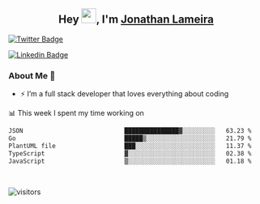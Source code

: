 <h2 align="center">Hey <img src="https://github.com/TheDudeThatCode/TheDudeThatCode/blob/master/Assets/Hi.gif" width="29">, I'm <a href="https://www.linkedin.com/in/jonathanlameira/">Jonathan Lameira</a></h2>

[![Twitter Badge](https://img.shields.io/badge/-@jlameira-3333cc?style=flat-square&labelColor=3333cc&logo=twitter&logoColor=white&link=https://twitter.com/jlameira)](https://twitter.com/jlameira) 
  
[![Linkedin Badge](https://img.shields.io/badge/-Jonathan%20Lameira-3333cc?style=flat-square&logo=Linkedin&logoColor=white&link=https://www.linkedin.com/in/jonathanlameira/)](https://www.linkedin.com/in/jonathanlameira/)


### About Me 🚀
- ⚡  I’m a full stack developer that loves everything about coding</br>

<!-- ![Jonathan Lameira github stats](https://github-readme-stats.vercel.app/api?username=jlameirameli&show_icons=true&hide_border=true)&nbsp;&nbsp; -->

📊 This week I spent my time working on
<!--START_SECTION:waka-->

```txt
JSON                            ███████████████▓░░░░░░░░░   63.23 %
Go                              █████▒░░░░░░░░░░░░░░░░░░░   21.79 %
PlantUML file                   ███░░░░░░░░░░░░░░░░░░░░░░   11.37 %
TypeScript                      ▓░░░░░░░░░░░░░░░░░░░░░░░░   02.38 %
JavaScript                      ▒░░░░░░░░░░░░░░░░░░░░░░░░   01.18 %
```

<!--END_SECTION:waka-->

<br />

![visitors](https://visitor-badge.laobi.icu/badge?page_id=jlameirameli.jlameirameli)
